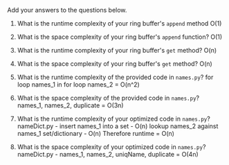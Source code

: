 Add your answers to the questions below.

1. What is the runtime complexity of your ring buffer's `append` method
    O(1)
2. What is the space complexity of your ring buffer's `append` function?
    O(1)

3. What is the runtime complexity of your ring buffer's `get` method?
    O(n)

4. What is the space complexity of your ring buffer's `get` method?
    O(n)

5. What is the runtime complexity of the provided code in `names.py`?
    for loop names_1 in for loop names_2 = O(n^2)

6. What is the space complexity of the provided code in `names.py`?
    names_1, names_2, duplicate = O(3n)

7. What is the runtime complexity of your optimized code in `names.py`?
    nameDict.py - insert names_1 into a set - O(n)
                  lookup names_2 against names_1 set/dictionary - O(n)
    Therefore runtime = O(n)

8. What is the space complexity of your optimized code in `names.py`?
    nameDict.py - names_1, names_2, uniqName, duplicate = O(4n)